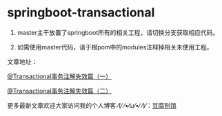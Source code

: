 # springboot-transactional

1. master主干放置了springboot所有的相关工程，请切换分支获取相应代码。

2. 如需使用master代码，请于根pom中的modules注释掉相关未使用工程。


文章地址：

[@Transactional事务注解失效篇（一）](https://www.doufuplus.com/blog/transactional01.html)

[@Transactional事务注解失效篇（二）](https://www.doufuplus.com/blog/transactional02.html)



更多最新文章欢迎大家访问我的个人博客 ⁄(⁄ ⁄•⁄ω⁄•⁄ ⁄)⁄：[豆腐别馆](https://www.doufuplus.com)
